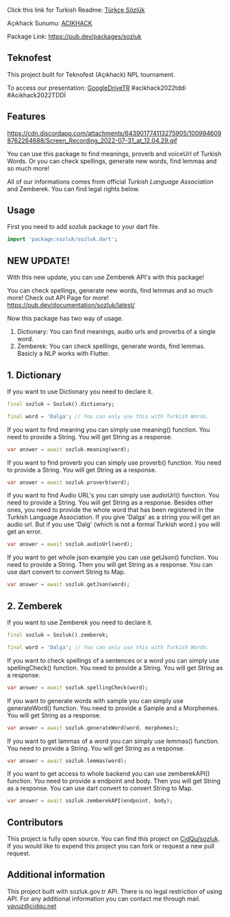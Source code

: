 Click this link for Turkish Readme: [Türkçe Sözlük](https://github.com/CidQu/sozluk/blob/main/READMETR.md)

Açıkhack Sunumu: [ACIKHACK](https://github.com/CidQu/sozluk/blob/main/ACIKHACK.md)

Package Link: https://pub.dev/packages/sozluk

## Teknofest
This project built for Teknofest (Açıkhack) NPL tournament.

To access our presentation: [GoogleDriveTR](https://bit.ly/3z4ndI4)
#acikhack2022tddi #Acıkhack2022TDDİ

## Features

https://cdn.discordapp.com/attachments/643901774113275905/1009946098762264688/Screen_Recording_2022-07-31_at_12.04.29.gif

You can use this package to find meanings, proverb and voiceUrl of Turkish Words. Or you can check spellings, generate new words, find lemmas and so much more!

All of our informations comes from official *Turkish Language Association* and Zemberek. You can find legal rights below.
## Usage

First you need to add sozluk package to your dart file.
```dart
import 'package:sozluk/sozluk.dart';
```
## NEW UPDATE!
With this new update, you can use Zemberek API's with this package!

You can check spellings, generate new words, find lemmas and so much more! Check out API Page for more!
https://pub.dev/documentation/sozluk/latest/

Now this package has two way of usage.
1. Dictionary: You can find meanings, audio urls and proverbs of a single word.
2. Zemberek: You can check spellings, generate words, find lemmas. Basicly a NLP works with Flutter.

## 1. Dictionary
If you want to use Dictionary you need to declare it.
```dart
final sozluk = Sozluk().dictionary;

final word = 'Dalga'; // You can only use this with Turkish Words.
```

If you want to find meaning you can simply use meaning() function. You need to provide a String. You will get String as a response.
```dart
var answer = await sozluk.meaning(word);
```

If you want to find proverb you can simply use proverb() function. You need to provide a String. You will get String as a response.
```dart
var answer = await sozluk.proverb(word);
```

If you want to find Audio URL's you can simply use audioUrl() function. You need to provide a String. You will get String as a response. Besides other ones, you need to provide the whole word that has been registered in the Turkish Language Association. If you give 'Dalga' as a string you will get an audio url. But if you use 'Dalg' (which is not a formal Turkish word.) you will get an error. 
```dart
var answer = await sozluk.audioUrl(word);
```

If you want to get whole json example you can use getJson() function. You need to provide a String. Then you will get String as a response. You can use dart convert to convert String to Map.
```dart
var answer = await sozluk.getJson(word);
```

## 2. Zemberek

If you want to use Zemberek you need to declare it.
```dart
final sozluk = Sozluk().zemberek;

final word = 'Dalga'; // You can only use this with Turkish Words.
```

If you want to check spellings of a sentences or a word you can simply use spellingCheck() function. You need to provide a String. You will get String as a response.
```dart
var answer = await sozluk.spellingCheck(word);
```

If you want to generate words with sample you can simply use generateWord() function. You need to provide a Sample and a Morphemes. You will get String as a response.
```dart
var answer = await sozluk.generateWord(word, morphemes);
```

If you want to get lammas of a word you can simply use lemmas() function. You need to provide a String. You will get String as a response.
```dart
var answer = await sozluk.lemmas(word);
```

If you want to get access to whole backend you can use zemberekAPI() function. You need to provide a endpoint and body. Then you will get String as a response. You can use dart convert to convert String to Map.
```dart
var answer = await sozluk.zemberekAPI(endpoint, body);
```

## Contributors
This project is fully open source. You can find this project on [CidQu/sozluk](https://github.com/CidQu/sozluk). If you would like to expend this project you can fork or request a new pull request.

## Additional information

This project built with sozluk.gov.tr API. There is no legal restriction of using API. 
For any additional information you can contact me through mail. yavuz@cidqu.net
